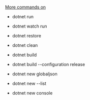 <a href="https://docs.microsoft.com/en-us/dotnet/core/tools/">More commands on</a>

- dotnet run
- dotnet watch run
- dotnet restore
- dotnet clean
- dotnet build
- dotnet build --configuration release
- dotnet new globaljson

- dotnet new --list
- dotnet new console
